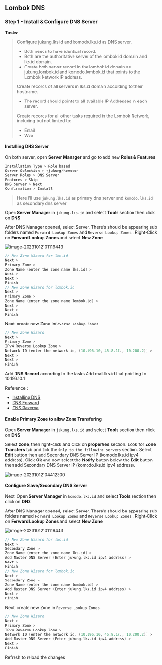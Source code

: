 ## Lombok DNS

### Step 1 - Install & Configure DNS Server

**Tasks:**

> Configure jukung.lks.id and komodo.lks.id as DNS server.
>
> - Both needs to have identical record.
> - Both are the authoritative server of the lombok.id domain and lks.id domain.
> - Create both server record in the lombok.id domain as jukung.lombok.id and komodo.lombok.id that points to the Lombok Network IP address.
> 
> Create records of all servers in lks.id domain according to their hostname.
> - The record should points to all available IP Addresses in each server.
>
> Create records for all other tasks required in the Lombok Network, including but not limited to:
> - Email
> - Web


#### Installing DNS Server

On both server, open **Server Manager** and go to add new **Roles & Features**

```kotlin
Installation Type > Role based
Server Selection > <jukung/komodo>
Server Roles > DNS Server
Features > Skip
DNS Server > Next
Confirmation > Install
```

> Here I'll use `jukung.lks.id` as primary dns server and `komodo.lks.id` as secondary dns server

Open **Server Manager** in `jukung.lks.id` and select **Tools** section then click on **DNS**

After DNS Manager opened, select Server. There's should be appearing sub folders named `Forward Lookup Zones` and `Reverse Lookup Zones` . Right-Click on **Forward Lookup Zones** and select **New Zone**

![image-20231012101119443](https://github.com/diotriandika/learn-networking/assets/109568349/c63c3d36-1246-4396-92a6-d0b60a44f9f5)


```kotlin
// New Zone Wizard for lks.id
Next >
Primary Zone >
Zone Name (enter the zone name lks.id) >
Next >
Next >
Finish
// New Zone Wizard for lombok.id
Next >
Primary Zone >
Zone Name (enter the zone name lombok.id) >
Next >
Next >
Finish
```

Next,  create new Zone in`Reverse Lookup Zones` 

```kotlin
// New Zone Wizard 
Next >
Primary Zone >
IPv4 Reverse Lookup Zone >
Network ID (enter the network id, (10.196.10, 45.8.17., 10.200.2)) >
Next >
Next >
Finish
```

Add **DNS Record** according to the tasks
Add mail.lks.id that pointing to 10.196.10.1

Reference :

- [Installing DNS](https://computingforgeeks.com/install-and-configure-dns-server-in-windows-server/)
- [DNS Forward](https://computingforgeeks.com/how-to-add-dns-forward-lookup-zone-in-windows-server/?expand_article=1)
- [DNS Reverse](https://computingforgeeks.com/how-to-add-dns-reverse-lookup-zone-in-windows-server/?expand_article=1)

#### Enable Primary Zone to allow Zone Transfering

Open **Server Manager** in `jukung.lks.id` and select **Tools** section then click on **DNS**

Select **zone**, then right-click and click on **properties** section. Look for **Zone Transfers** tab and tick the `Only to the following servers` section. Select **Edit** button then add Secondary DNS Server IP (komodo.lks.id ipv4 address). Click **Ok** and now select the **Notify** button below the **Edit** button  then add Secondary DNS Server IP (komodo.lks.id ipv4 address). 

![image-20231012104412300](https://github.com/diotriandika/learn-networking/assets/109568349/330c05cc-5481-408a-b4da-f8f6048fd0ee)


#### Configure Slave/Secondary DNS Server

Next, Open **Server Manager** in `komodo.lks.id` and select **Tools** section then click on **DNS**

After DNS Manager opened, select Server. There's should be appearing sub folders named `Forward Lookup Zones` and `Reverse Lookup Zones` . Right-Click on **Forward Lookup Zones** and select **New Zone**

![image-20231012101119443](https://github.com/diotriandika/learn-networking/assets/109568349/e8f6cce0-a045-458f-9dc9-68b016d00813)


```kotlin
// New Zone Wizard for lks.id
Next >
Secondary Zone >
Zone Name (enter the zone name lks.id) >
Add Master DNS Server (Enter jukung.lks.id ipv4 address) >
Next >
Finish
// New Zone Wizard for lombok.id
Next >
Secondary Zone >
Zone Name (enter the zone name lombok.id) >
Add Master DNS Server (Enter jukung.lks.id ipv4 address) >
Next >
Finish
```

Next,  create new Zone in `Reverse Lookup Zones` 

```kotlin
// New Zone Wizard 
Next >
Primary Zone >
IPv4 Reverse Lookup Zone >
Network ID (enter the network id, (10.196.10, 45.8.17., 10.200.2)) >
Add Master DNS Server (Enter jukung.lks.id ipv4 address) >
Next >
Finish
```

Refresh to reload the changes
